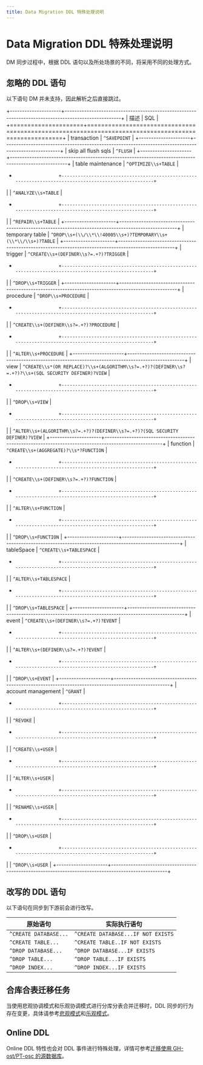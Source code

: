 ```yaml
---
title: Data Migration DDL 特殊处理说明
---
```


# Data Migration DDL 特殊处理说明

DM 同步过程中，根据 DDL 语句以及所处场景的不同，将采用不同的处理方式。

## 忽略的 DDL 语句

以下语句 DM 并未支持，因此解析之后直接跳过。

+---------------------+-----------------------------------------------------------------------------------------------------+
| 描述                | SQL                                                                                                 |
+=====================+=====================================================================================================+
| transaction         | `^SAVEPOINT`                                                                                        |
+---------------------+-----------------------------------------------------------------------------------------------------+
| skip all flush sqls | `^FLUSH`                                                                                            |
+---------------------+-----------------------------------------------------------------------------------------------------+
| table maintenance   | `^OPTIMIZE\\s+TABLE`                                                                                |
+                     +-----------------------------------------------------------------------------------------------------+
|                     | `^ANALYZE\\s+TABLE`                                                                                 |
+                     +-----------------------------------------------------------------------------------------------------+
|                     | `^REPAIR\\s+TABLE`                                                                                  |
+---------------------+-----------------------------------------------------------------------------------------------------+
| temporary table     | `^DROP\\s+(\\/\\*\\!40005\\s+)?TEMPORARY\\s+(\\*\\/\\s+)?TABLE`                                     |
+---------------------+-----------------------------------------------------------------------------------------------------+
| trigger             | `^CREATE\\s+(DEFINER\\s?=.+?)?TRIGGER`                                                              |
+                     +-----------------------------------------------------------------------------------------------------+
|                     | `^DROP\\s+TRIGGER`                                                                                  |
+---------------------+-----------------------------------------------------------------------------------------------------+
| procedure           | `^DROP\\s+PROCEDURE`                                                                                |
+                     +-----------------------------------------------------------------------------------------------------+
|                     | `^CREATE\\s+(DEFINER\\s?=.+?)?PROCEDURE`                                                            |
+                     +-----------------------------------------------------------------------------------------------------+
|                     | `^ALTER\\s+PROCEDURE`                                                                               |
+---------------------+-----------------------------------------------------------------------------------------------------+
| view                | `^CREATE\\s*(OR REPLACE)?\\s+(ALGORITHM\\s?=.+?)?(DEFINER\\s?=.+?)?\\s+(SQL SECURITY DEFINER)?VIEW` |
+                     +-----------------------------------------------------------------------------------------------------+
|                     | `^DROP\\s+VIEW`                                                                                     |
+                     +-----------------------------------------------------------------------------------------------------+
|                     | `^ALTER\\s+(ALGORITHM\\s?=.+?)?(DEFINER\\s?=.+?)?(SQL SECURITY DEFINER)?VIEW`                       |
+---------------------+-----------------------------------------------------------------------------------------------------+
| function            | `^CREATE\\s+(AGGREGATE)?\\s*?FUNCTION`                                                              |
+                     +-----------------------------------------------------------------------------------------------------+
|                     | `^CREATE\\s+(DEFINER\\s?=.+?)?FUNCTION`                                                             |
+                     +-----------------------------------------------------------------------------------------------------+
|                     | `^ALTER\\s+FUNCTION`                                                                                |
+                     +-----------------------------------------------------------------------------------------------------+
|                     | `^DROP\\s+FUNCTION`                                                                                 |
+---------------------+-----------------------------------------------------------------------------------------------------+
| tableSpace          | `^CREATE\\s+TABLESPACE`                                                                             |
+                     +-----------------------------------------------------------------------------------------------------+
|                     | `^ALTER\\s+TABLESPACE`                                                                              |
+                     +-----------------------------------------------------------------------------------------------------+
|                     | `^DROP\\s+TABLESPACE`                                                                               |
+---------------------+-----------------------------------------------------------------------------------------------------+
| event               | `^CREATE\\s+(DEFINER\\s?=.+?)?EVENT`                                                                |
+                     +-----------------------------------------------------------------------------------------------------+
|                     | `^ALTER\\s+(DEFINER\\s?=.+?)?EVENT`                                                                 |
+                     +-----------------------------------------------------------------------------------------------------+
|                     | `^DROP\\s+EVENT`                                                                                    |
+---------------------+-----------------------------------------------------------------------------------------------------+
| account management  | `^GRANT`                                                                                            |
+                     +-----------------------------------------------------------------------------------------------------+
|                     | `^REVOKE`                                                                                           |
+                     +-----------------------------------------------------------------------------------------------------+
|                     | `^CREATE\\s+USER`                                                                                   |
+                     +-----------------------------------------------------------------------------------------------------+
|                     | `^ALTER\\s+USER`                                                                                    |
+                     +-----------------------------------------------------------------------------------------------------+
|                     | `^RENAME\\s+USER`                                                                                   |
+                     +-----------------------------------------------------------------------------------------------------+
|                     | `^DROP\\s+USER`                                                                                     |
+                     +-----------------------------------------------------------------------------------------------------+
|                     | `^DROP\\s+USER`                                                                                     |
+---------------------+-----------------------------------------------------------------------------------------------------+

## 改写的 DDL 语句

以下语句在同步到下游前会进行改写。

|原始语句|实际执行语句|
|-|-|
|`^CREATE DATABASE...`|`^CREATE DATABASE...IF NOT EXISTS`|
|`^CREATE TABLE...`|`^CREATE TABLE..IF NOT EXISTS`|
|`^DROP DATABASE...`|`^DROP DATABASE...IF EXISTS`|
|`^DROP TABLE...`|`^DROP TABLE...IF EXISTS`|
|`^DROP INDEX...`|`^DROP INDEX...IF EXISTS`|

## 合库合表迁移任务

当使用悲观协调模式和乐观协调模式进行分库分表合并迁移时，DDL 同步的行为存在变更，具体请参考[悲观模式](/dm/feature-shard-merge-pessimistic.md)和[乐观模式](/dm/feature-shard-merge-optimistic.md)。

## Online DDL

Online DDL 特性也会对 DDL 事件进行特殊处理，详情可参考[迁移使用 GH-ost/PT-osc 的源数据库](/dm/feature-online-ddl.md)。
